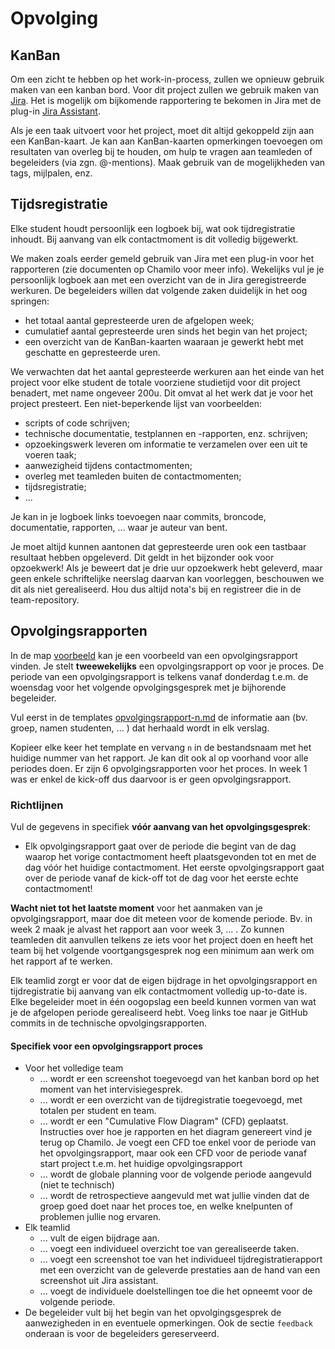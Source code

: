 # Opvolging

## KanBan

Om een zicht te hebben op het work-in-process, zullen we opnieuw gebruik maken van een kanban bord. Voor dit project zullen we gebruik maken van [Jira](https://www.atlassian.com/nl/software/jira). Het is mogelijk om bijkomende rapportering te bekomen in Jira met de plug-in [Jira Assistant](https://www.jiraassistant.com/).
 
Als je een taak uitvoert voor het project, moet dit altijd gekoppeld zijn aan een KanBan-kaart. Je kan aan KanBan-kaarten opmerkingen toevoegen om resultaten van overleg bij te houden, om hulp te vragen aan teamleden of begeleiders (via zgn. @-mentions). Maak gebruik van de mogelijkheden van tags, mijlpalen, enz.

## Tijdsregistratie

Elke student houdt persoonlijk een logboek bij, wat ook tijdregistratie inhoudt. Bij aanvang van elk contactmoment is dit volledig bijgewerkt.

We maken zoals eerder gemeld gebruik van Jira met een plug-in voor het rapporteren (zie documenten op Chamilo voor meer info). Wekelijks vul je je persoonlijk logboek aan met een overzicht van de in Jira geregistreerde werkuren. De begeleiders willen dat volgende zaken duidelijk in het oog springen:

- het totaal aantal gepresteerde uren de afgelopen week;
- cumulatief aantal gepresteerde uren sinds het begin van het project;
- een overzicht van de KanBan-kaarten waaraan je gewerkt hebt met geschatte en gepresteerde uren.

We verwachten dat het aantal gepresteerde werkuren aan het einde van het project voor elke student de totale voorziene studietijd voor dit project benadert, met name ongeveer 200u. Dit omvat al het werk dat je voor het project presteert. Een niet-beperkende lijst van voorbeelden:

- scripts of code schrijven;
- technische documentatie, testplannen en -rapporten, enz. schrijven;
- opzoekingswerk leveren om informatie te verzamelen over een uit te voeren taak;
- aanwezigheid tijdens contactmomenten;
- overleg met teamleden buiten de contactmomenten;
- tijdsregistratie;
- ...

Je kan in je logboek links toevoegen naar commits, broncode, documentatie, rapporten, ... waar je auteur van bent.

Je moet altijd kunnen aantonen dat gepresteerde uren ook een tastbaar resultaat hebben opgeleverd. Dit geldt in het bijzonder ook voor opzoekwerk! Als je beweert dat je drie uur opzoekwerk hebt geleverd, maar geen enkele schriftelijke neerslag daarvan kan voorleggen, beschouwen we dit als niet gerealiseerd. Hou dus altijd nota's bij en registreer die in de team-repository.

## Opvolgingsrapporten

In de map [voorbeeld](./voorbeeld/) kan je een voorbeeld van een opvolgingsrapport vinden.
Je stelt **tweewekelijks** een opvolgingsrapport op voor je proces. De periode van een opvolgingsrapport is telkens vanaf donderdag t.e.m. de woensdag voor het volgende opvolgingsgesprek met je bijhorende begeleider.

Vul eerst in de templates [opvolgingsrapport-n.md](./templates/opvolgingsrapport-n.md) de informatie aan (bv. groep, namen studenten, ... ) dat herhaald wordt in elk verslag.

Kopieer elke keer het template en vervang `n` in de bestandsnaam met het huidige nummer van het rapport. Je kan dit ook al op voorhand voor alle periodes doen. Er zijn 6 opvolgingsrapporten voor het proces. In week 1 was er enkel de kick-off dus daarvoor is er geen opvolgingsrapport.

### Richtlijnen

Vul de gegevens in specifiek **vóór aanvang van het opvolgingsgesprek**:

- Elk opvolgingsrapport gaat over de periode die begint van de dag waarop het vorige contactmoment heeft plaatsgevonden tot en met de dag vóór het huidige contactmoment. Het eerste opvolgingsrapport gaat over de periode vanaf de kick-off tot de dag voor het eerste echte contactmoment!

**Wacht niet tot het laatste moment** voor het aanmaken van je opvolgingsrapport, maar doe dit meteen voor de komende periode. Bv. in week 2 maak je alvast het rapport aan voor week 3, ... . Zo kunnen teamleden dit aanvullen telkens ze iets voor het project doen en heeft het team bij het volgende voortgangsgesprek nog een minimum aan werk om het rapport af te werken.

Elk teamlid zorgt er voor dat de eigen bijdrage in het opvolgingsrapport en tijdregistratie bij aanvang van elk contactmoment volledig up-to-date is. Elke begeleider moet in één oogopslag een beeld kunnen vormen van wat je de afgelopen periode gerealiseerd hebt. Voeg links toe naar je GitHub commits in de technische opvolgingsrapporten.

#### Specifiek voor een opvolgingsrapport proces

- Voor het volledige team
  - ... wordt er een screenshot toegevoegd van het kanban bord op het moment van het intervisiegesprek.
  - ... wordt er een overzicht van de tijdregistratie toegevoegd, met totalen per student en team.
  - ... wordt er een "Cumulative Flow Diagram" (CFD) geplaatst. Instructies over hoe je rapporten en het diagram genereert vind je terug op Chamilo. Je voegt een CFD toe enkel voor de periode van het opvolgingsrapport, maar ook een CFD voor de periode vanaf start project t.e.m. het huidige opvolgingsrapport
  - ... wordt de globale planning voor de volgende periode aangevuld (niet te technisch)
  - ... wordt de retrospectieve aangevuld met wat jullie vinden dat de groep goed doet naar het proces toe, en welke knelpunten of problemen jullie nog ervaren.
- Elk teamlid
  - ... vult de eigen bijdrage aan.
  - ... voegt een individueel overzicht toe van gerealiseerde taken.
  - ... voegt een screenshot toe van het individueel tijdregistratierapport met een overzicht van de geleverde prestaties aan de hand van een screenshot uit Jira assistant.
  - ... voegt de individuele doelstellingen toe die het opneemt voor de volgende periode.
- De begeleider vult bij het begin van het opvolgingsgesprek de aanwezigheden in en eventuele opmerkingen. Ook de sectie `feedback` onderaan is voor de begeleiders gereserveerd.
